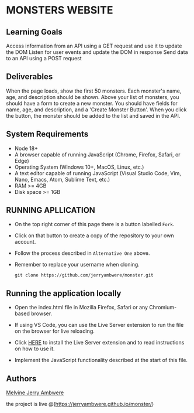 # MONSTERS WEBSITE
## Learning Goals
Access information from an API using a GET request and use it to update the DOM
Listen for user events and update the DOM in response
Send data to an API using a POST request

## Deliverables
When the page loads, show the first 50 monsters. Each monster's name, age, and description should be shown.
Above your list of monsters, you should have a form to create a new monster. You should have fields for name, age, and description, and a 'Create Monster Button'. When you click the button, the monster should be added to the list and saved in the API.
## System Requirements

- Node 18+
- A browser capable of running JavaScript (Chrome, Firefox, Safari, or Edge)
- Operating System (Windows 10+, MacOS, Linux, etc.)
- A text editor capable of running JavaScript (Visual Studio Code, Vim, Nano, Emacs, Atom, Sublime Text, etc.)
- RAM >= 4GB
- Disk space >= 1GB

## RUNNING APLLICATION

- On the top right corner of this page there is a button labelled `Fork`.

- Click on that button to create a copy of the repository to your own account.

- Follow the process described in `Alternative One` above.

- Remember to replace your username when cloning.

      git clone https://github.com/jerryambwere/monster.git
## Running the application locally

- Open the index.html file in Mozilla Firefox, Safari or any Chromium-based browser.

- If using VS Code, you can use the Live Server extension to run the file on the browser for live reloading.

- Click [HERE](https://marketplace.visualstudio.com/items?itemName=ritwickdey.LiveServer) to install the Live Server extension and to read instructions on how to use it.

- Implement the JavaScript functionality described at the start of this file.

## Authors

[Melvine Jerry Ambwere](https://github.com/jerryambwere/monster.git)

the project is live @(https://jerryambwere.github.io/monster/)